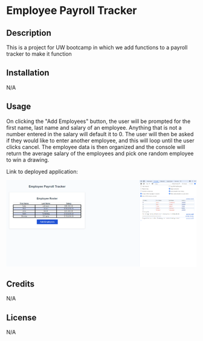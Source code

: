 # Employee Payroll Tracker

## Description

This is a project for UW bootcamp in which we add functions to a payroll tracker to make it function

## Installation

N/A

## Usage

On clicking the "Add Employees" button, the user will be prompted for the first name, last name and salary of an employee. Anything that is not a number entered in the salary will default it to 0. The user will then be asked if they would like to enter another employee, and this will loop until the user clicks cancel. The employee data is then organized and the console will return the average salary of the employees and pick one random employee to win a drawing.

Link to deployed application: 

![Screenshot of the Payroll Tracker page](assets/images/payroll-tracker-page.png)

## Credits

N/A

## License

N/A
